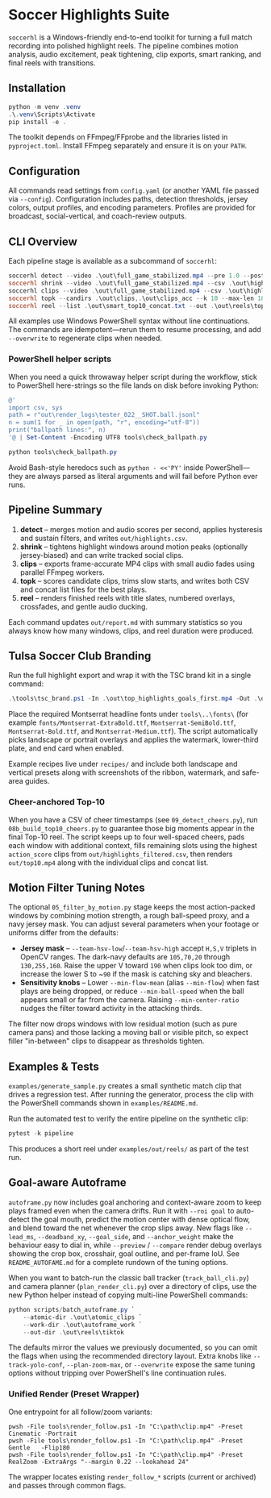 # Soccer Highlights Suite

`soccerhl` is a Windows-friendly end-to-end toolkit for turning a full match
recording into polished highlight reels. The pipeline combines motion analysis,
audio excitement, peak tightening, clip exports, smart ranking, and final reels
with transitions.

## Installation

```powershell
python -m venv .venv
.\.venv\Scripts\Activate
pip install -e .
```

The toolkit depends on FFmpeg/FFprobe and the libraries listed in
`pyproject.toml`. Install FFmpeg separately and ensure it is on your `PATH`.

## Configuration

All commands read settings from `config.yaml` (or another YAML file passed via
`--config`). Configuration includes paths, detection thresholds, jersey colors,
output profiles, and encoding parameters. Profiles are provided for broadcast,
social-vertical, and coach-review outputs.

## CLI Overview

Each pipeline stage is available as a subcommand of `soccerhl`:

```powershell
soccerhl detect --video .\out\full_game_stabilized.mp4 --pre 1.0 --post 2.0 --max-count 40
soccerhl shrink --video .\out\full_game_stabilized.mp4 --csv .\out\highlights.csv --out .\out\highlights_smart.csv --aspect vertical --pre 3 --post 5 --bias-blue
soccerhl clips --video .\out\full_game_stabilized.mp4 --csv .\out\highlights_smart.csv --outdir .\out\clips --workers 4
soccerhl topk --candirs .\out\clips,.\out\clips_acc --k 10 --max-len 18
soccerhl reel --list .\out\smart_top10_concat.txt --out .\out\reels\top10.mp4 --profile social-vertical
```

All examples use Windows PowerShell syntax without line continuations. The
commands are idempotent—rerun them to resume processing, and add `--overwrite`
to regenerate clips when needed.

### PowerShell helper scripts

When you need a quick throwaway helper script during the workflow, stick to
PowerShell here-strings so the file lands on disk before invoking Python:

```powershell
@'
import csv, sys
path = r"out\render_logs\tester_022__SHOT.ball.jsonl"
n = sum(1 for _ in open(path, "r", encoding="utf-8"))
print("ballpath lines:", n)
'@ | Set-Content -Encoding UTF8 tools\check_ballpath.py

python tools\check_ballpath.py
```

Avoid Bash-style heredocs such as `python - <<'PY'` inside PowerShell—they are
always parsed as literal arguments and will fail before Python ever runs.

## Pipeline Summary

1. **detect** – merges motion and audio scores per second, applies hysteresis
   and sustain filters, and writes `out/highlights.csv`.
2. **shrink** – tightens highlight windows around motion peaks (optionally
   jersey-biased) and can write tracked social clips.
3. **clips** – exports frame-accurate MP4 clips with small audio fades using
   parallel FFmpeg workers.
4. **topk** – scores candidate clips, trims slow starts, and writes both CSV and
   concat list files for the best plays.
5. **reel** – renders finished reels with title slates, numbered overlays,
   crossfades, and gentle audio ducking.

Each command updates `out/report.md` with summary statistics so you always know
how many windows, clips, and reel duration were produced.


## Tulsa Soccer Club Branding

Run the full highlight export and wrap it with the TSC brand kit in a single command:

```powershell
.\tools\tsc_brand.ps1 -In .\out\top_highlights_goals_first.mp4 -Out .\out\top_highlights_goals_first_b.mp4 -Title "U10 Girls | Matchday Highlights" -Subtitle "Week 6 vs Bartlesville" -Watermark -EndCard
```

Place the required Montserrat headline fonts under `tools\..\fonts\` (for example
`fonts/Montserrat-ExtraBold.ttf`, `Montserrat-SemiBold.ttf`, `Montserrat-Bold.ttf`,
and `Montserrat-Medium.ttf`). The script automatically picks landscape or portrait
overlays and applies the watermark, lower-third plate, and end card when enabled.

Example recipes live under `recipes/` and include both landscape and vertical
presets along with screenshots of the ribbon, watermark, and safe-area guides.


### Cheer-anchored Top-10

When you have a CSV of cheer timestamps (see `09_detect_cheers.py`), run
`08b_build_top10_cheers.py` to guarantee those big moments appear in the final
Top-10 reel. The script keeps up to four well-spaced cheers, pads each window
with additional context, fills remaining slots using the highest
`action_score` clips from `out/highlights_filtered.csv`, then renders
`out/top10.mp4` along with the individual clips and concat list.

## Motion Filter Tuning Notes

The optional `05_filter_by_motion.py` stage keeps the most action-packed windows
by combining motion strength, a rough ball-speed proxy, and a navy jersey mask.
You can adjust several parameters when your footage or uniforms differ from the
defaults:

* **Jersey mask** – `--team-hsv-low`/`--team-hsv-high` accept `H,S,V` triplets in
  OpenCV ranges. The dark-navy defaults are `105,70,20` through `130,255,160`.
  Raise the upper V toward `190` when clips look too dim, or increase the lower
  S to ~`90` if the mask is catching sky and bleachers.
* **Sensitivity knobs** – Lower `--min-flow-mean` (alias `--min-flow`) when fast
  plays are being dropped, or reduce `--min-ball-speed` when the ball appears
  small or far from the camera. Raising `--min-center-ratio` nudges the filter
  toward activity in the attacking thirds.

The filter now drops windows with low residual motion (such as pure camera pans)
and those lacking a moving ball or visible pitch, so expect filler "in-between"
clips to disappear as thresholds tighten.


## Examples & Tests

`examples/generate_sample.py` creates a small synthetic match clip that drives a
regression test. After running the generator, process the clip with the
PowerShell commands shown in `examples/README.md`.

Run the automated test to verify the entire pipeline on the synthetic clip:

```powershell
pytest -k pipeline
```

This produces a short reel under `examples/out/reels/` as part of the test run.

## Goal-aware Autoframe

`autoframe.py` now includes goal anchoring and context-aware zoom to keep plays
framed even when the camera drifts. Run it with `--roi goal` to auto-detect the
goal mouth, predict the motion center with dense optical flow, and blend toward
the net whenever the crop slips away. New flags like `--lead_ms`,
`--deadband_xy`, `--goal_side`, and `--anchor_weight` make the behaviour easy to
dial in, while `--preview` / `--compare` render debug overlays showing the crop
box, crosshair, goal outline, and per-frame IoU. See `README_AUTOFAME.md` for a
complete rundown of the tuning options.

When you want to batch-run the classic ball tracker (`track_ball_cli.py`) and
camera planner (`plan_render_cli.py`) over a directory of clips, use the new
Python helper instead of copying multi-line PowerShell commands:

```powershell
python scripts/batch_autoframe.py `
    --atomic-dir .\out\atomic_clips `
    --work-dir .\out\autoframe_work `
    --out-dir .\out\reels\tiktok
```

The defaults mirror the values we previously documented, so you can omit the
flags when using the recommended directory layout. Extra knobs like
`--track-yolo-conf`, `--plan-zoom-max`, or `--overwrite` expose the same
tuning options without tripping over PowerShell's line continuation rules.

### Unified Render (Preset Wrapper)

One entrypoint for all follow/zoom variants:

    pwsh -File tools\render_follow.ps1 -In "C:\path\clip.mp4" -Preset Cinematic -Portrait
    pwsh -File tools\render_follow.ps1 -In "C:\path\clip.mp4" -Preset Gentle   -Flip180
    pwsh -File tools\render_follow.ps1 -In "C:\path\clip.mp4" -Preset RealZoom -ExtraArgs "--margin 0.22 --lookahead 24"

The wrapper locates existing `render_follow_*` scripts (current or archived) and passes through common flags.
